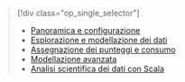 > [!div class="op_single_selector"]
> * [Panoramica e configurazione](../articles/machine-learning/machine-learning-data-science-spark-overview.md)
> * [Esplorazione e modellazione dei dati](../articles/machine-learning/machine-learning-data-science-spark-data-exploration-modeling.md)
> * [Assegnazione dei punteggi e consumo](../articles/machine-learning/machine-learning-data-science-spark-model-consumption.md)
> * [Modellazione avanzata](../articles/machine-learning/machine-learning-data-science-spark-advanced-data-exploration-modeling.md)
> * [Analisi scientifica dei dati con Scala](../articles/machine-learning/machine-learning-data-science-process-scala-walkthrough.md)
> 
> 

<!---HONumber=AcomDC_0803_2016-->